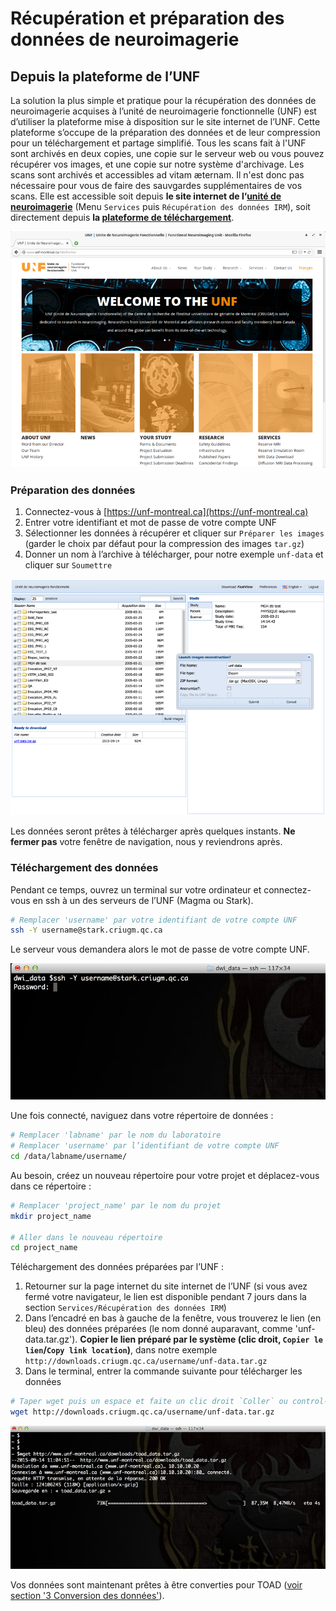 # Récupération et préparation des données de neuroimagerie

## Depuis la plateforme de l’UNF

La solution la plus simple et pratique pour la récupération des données de neuroimagerie acquises à l’unité de neuroimagerie fonctionnelle (UNF) est d’utiliser la plateforme mise à disposition sur le site internet de l’UNF.
Cette plateforme s’occupe de la préparation des données et de leur compression pour un téléchargement et partage simplifié. Tous les scans fait à l'UNF sont archivés en deux copies, une copie sur le serveur web ou vous pouvez récupérer vos images, et une copie sur notre système d'archivage. Les scans sont archivés et accessibles ad vitam æternam. Il n'est donc pas nécessaire pour vous de faire des sauvgardes supplémentaires de vos scans.
Elle est accessible soit depuis **le site internet de l‘[unité de neuroimagerie](http://www.unf-montreal.ca)** (Menu `Services` puis `Récupération des données IRM`), soit directement depuis **la [plateforme de téléchargement](https://unf-montreal.ca)**.

![Page d’accueil de l’UNF](../../Pictures/unf_website_home.png)

### Préparation des données

1. Connectez-vous à [https://unf-montreal.ca](https://unf-montreal.ca)
2. Entrer votre identifiant et mot de passe de votre compte UNF
3. Sélectionner les données à récupérer et cliquer sur `Préparer les images` (garder le choix par défaut pour la compression des images `tar.gz`)
4. Donner un nom à l’archive à télécharger, pour notre exemple `unf-data` et cliquer sur `Soumettre`

![Interface pour télécharger des sessions d’imagerie](../../Pictures/unf_get_data.png)

Les données seront prêtes à télécharger après quelques instants.
**Ne fermer pas** votre fenêtre de navigation, nous y reviendrons après.

### Téléchargement des données

Pendant ce temps, ouvrez un terminal sur votre ordinateur et connectez-vous en ssh à un des serveurs de l’UNF (Magma ou Stark).

~~~bash
# Remplacer 'username' par votre identifiant de votre compte UNF
ssh -Y username@stark.criugm.qc.ca
~~~ 

Le serveur vous demandera alors le mot de passe de votre compte UNF.

![Connexion SSH à Stark](../../Pictures/terminal_ssh.png)

Une fois connecté, naviguez  dans votre répertoire de données :

~~~bash
# Remplacer 'labname' par le nom du laboratoire 
# Remplacer 'username' par l’identifiant de votre compte UNF
cd /data/labname/username/
~~~

Au besoin, créez un nouveau répertoire pour votre projet et déplacez-vous dans ce répertoire :

~~~bash
# Remplacer 'project_name' par le nom du projet
mkdir project_name

# Aller dans le nouveau répertoire
cd project_name
~~~

Téléchargement des données préparées par l’UNF :

1. Retourner sur la page internet du site internet de l’UNF (si vous avez fermé votre navigateur, le lien est disponible pendant 7 jours dans la section `Services/Récupération des données IRM`)
2. Dans l’encadré en bas à gauche de la fenêtre, vous trouverez le lien (en bleu) des données préparées (le nom donné auparavant, comme 'unf-data.tar.gz'). **Copier le lien préparé par le système (clic droit, `Copier le lien`/`Copy link location`)**, dans notre exemple `http://downloads.criugm.qc.ca/username/unf-data.tar.gz`
3. Dans le terminal, entrer la commande suivante pour télécharger les données

~~~bash
# Taper wget puis un espace et faite un clic droit `Coller` ou control-shift-v
wget http://downloads.criugm.qc.ca/username/unf-data.tar.gz
~~~

![Téléchargement des données avec WGET](../../Pictures/terminal_wget.png)

Vos données sont maintenant prêtes à être converties pour TOAD ([voir section '3 Conversion des données'](#conversion)).
